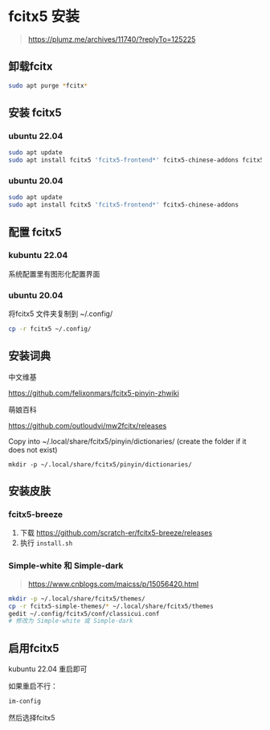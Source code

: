# fcitx5 安装 

> https://plumz.me/archives/11740/?replyTo=125225

## 卸载fcitx

```sh
sudo apt purge *fcitx*
```

## 安装 fcitx5
### ubuntu 22.04
```sh
sudo apt update
sudo apt install fcitx5 'fcitx5-frontend*' fcitx5-chinese-addons fcitx5-material-color fcitx5-module-cloudpinyin kde-config-fcitx5
```

### ubuntu 20.04
```sh
sudo apt update
sudo apt install fcitx5 'fcitx5-frontend*' fcitx5-chinese-addons
```

## 配置 fcitx5
### kubuntu 22.04
系统配置里有图形化配置界面

### ubuntu 20.04
将fcitx5 文件夹复制到 ~/.config/

```bash
cp -r fcitx5 ~/.config/
```

## 安装词典

中文维基

https://github.com/felixonmars/fcitx5-pinyin-zhwiki

萌娘百科

https://github.com/outloudvi/mw2fcitx/releases


Copy into ~/.local/share/fcitx5/pinyin/dictionaries/ (create the folder if it does not exist)

```
mkdir -p ~/.local/share/fcitx5/pinyin/dictionaries/
```

## 安装皮肤
### fcitx5-breeze
1.  下载 https://github.com/scratch-er/fcitx5-breeze/releases
2.  执行 `install.sh`


### Simple-white 和 Simple-dark
> https://www.cnblogs.com/maicss/p/15056420.html

```bash
mkdir -p ~/.local/share/fcitx5/themes/
cp -r fcitx5-simple-themes/* ~/.local/share/fcitx5/themes
gedit ~/.config/fcitx5/conf/classicui.conf
# 修改为 Simple-white 或 Simple-dark
```

## 启用fcitx5
kubuntu 22.04 重启即可

如果重启不行：
```bash
im-config
```

然后选择fcitx5 
